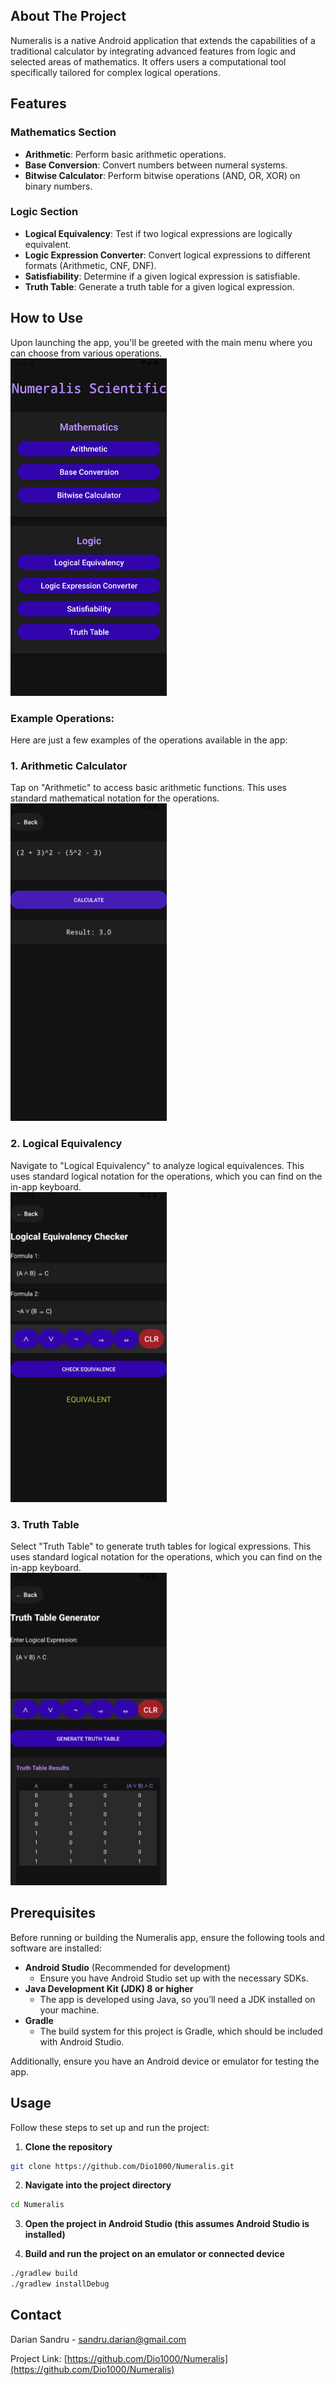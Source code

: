 ## About The Project

Numeralis is a native Android application that extends the capabilities of a traditional calculator by integrating advanced features from logic and selected areas of mathematics. It offers users a computational tool specifically tailored for complex logical operations.

## Features

### Mathematics Section
- **Arithmetic**: Perform basic arithmetic operations.
- **Base Conversion**: Convert numbers between numeral systems.
- **Bitwise Calculator**: Perform bitwise operations (AND, OR, XOR) on binary numbers.

### Logic Section
- **Logical Equivalency**: Test if two logical expressions are logically equivalent.
- **Logic Expression Converter**: Convert logical expressions to different formats (Arithmetic, CNF, DNF).
- **Satisfiability**: Determine if a given logical expression is satisfiable.
- **Truth Table**: Generate a truth table for a given logical expression.

## How to Use

Upon launching the app, you'll be greeted with the main menu where you can choose from various operations.  
<img src="screenshots/main_menu.png" width="250"/>

### Example Operations:

Here are just a few examples of the operations available in the app:

### 1. **Arithmetic Calculator**  
Tap on "Arithmetic" to access basic arithmetic functions. This uses standard mathematical notation for the operations.  
<img src="screenshots/arithmetic.png" width="250"/>

### 2. **Logical Equivalency**  
Navigate to "Logical Equivalency" to analyze logical equivalences. This uses standard logical notation for the operations, which you can find on the in-app keyboard.  
<img src="screenshots/logical_equivalency.png" width="250"/>

### 3. **Truth Table**  
Select "Truth Table" to generate truth tables for logical expressions. This uses standard logical notation for the operations, which you can find on the in-app keyboard.  
<img src="screenshots/truth_table.png" width="250"/>

## Prerequisites

Before running or building the Numeralis app, ensure the following tools and software are installed:

- **Android Studio** (Recommended for development)
  - Ensure you have Android Studio set up with the necessary SDKs.
- **Java Development Kit (JDK) 8 or higher**
  - The app is developed using Java, so you’ll need a JDK installed on your machine.
- **Gradle**
  - The build system for this project is Gradle, which should be included with Android Studio.

Additionally, ensure you have an Android device or emulator for testing the app.

## Usage 

Follow these steps to set up and run the project:

1. **Clone the repository**
```bash
git clone https://github.com/Dio1000/Numeralis.git
```

2. **Navigate into the project directory**
```bash
cd Numeralis
```

3. **Open the project in Android Studio (this assumes Android Studio is installed)**

4. **Build and run the project on an emulator or connected device**
```bash
./gradlew build
./gradlew installDebug
```

## Contact

Darian Sandru - sandru.darian@gmail.com

Project Link: [https://github.com/Dio1000/Numeralis](https://github.com/Dio1000/Numeralis)

